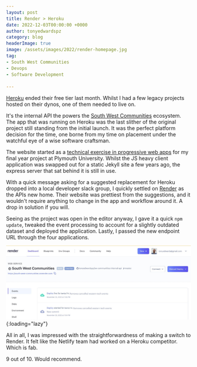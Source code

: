 ```yaml
---
layout: post
title: Render > Heroku
date: 2022-12-03T00:00:00 +0000
author: tonyedwardspz
category: blog
headerImage: true
image: /assets/images/2022/render-homepage.jpg
tag:
- South West Communities
- Devops
- Software Development

---
```


[Heroku](https://www.heroku.com/) ended their free tier last month. Whilst I had a few legacy projects hosted on their dynos, one of them needed to live on. 

It's the internal API the powers the [South West Communities](https://southwestcommunities.co.uk) ecosystem. The app that was running on Heroku was the last slither of the original project still standing from the initial launch. It was the perfect platform decision for the time, one borne from my time on placement under the watchful eye of a wise software craftsman.

 The website started as a [technical exercise in progressive web apps](https://github.com/tonyedwardspz/community-events-pwa) for my final year project at Plymouth University. Whilst the JS heavy client application was swapped out for a static Jekyll site a few years ago, the express server that sat behind it is still in use.

With a quick message asking for a suggested replacement for Heroku dropped into a local developer slack group, I quickly settled on [Render](https://render.com/) as the APIs new home. Their website was prettiest from the suggestions, and it wouldn't require anything to change in the app and workflow around it. A drop in solution if you will.

Seeing as the project was open in the editor anyway, I gave it a quick `npm update`, tweaked the event processing to account for a slightly outdated dataset and deployed the application. Lastly, I passed the new endpoint URL through the four applications. 

![Render platform screenshot](/assets/images/2022/render-deploy.jpg "Render platform screenshot"){:loading="lazy"}

All in all, I was impressed with the straightforwardness of making a switch to Render. It felt like the Netlify team had worked on a Heroku competitor. Which is fab.

9 out of 10. Would recommend.
